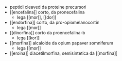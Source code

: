 - peptidi cleaved da proteine precursori
- [[encefalina]] corto, da pronecefalina
	- lega [[mor]], [[dor]]
- [[endorfina]] corto, da pro-opiomelanocortin
	- lega [[mor]]
- [[dinorfina]] corto da proencefalina-b
	- lega [[kor]]
- [[morfina]] alcaloide da opium papaver somniferum
	- lega [[mor]]
- [[eroina]] diacetilmorfina, semisintetica da [[morfina]]